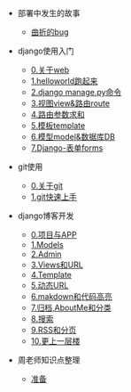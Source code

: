 - 部署中发生的故事
  - [曲折的bug](0-first.md)

- django使用入门
  - [0.关于web](00-about-web.md)
  - [1.helloworld跑起来](01-helloworld.md)
  - [2.django manage.py命令](02-base-command.md)
  - [3.视图view&路由route](03-view-route.md)
  - [4.路由参数求和](04-route-agr-add.md)
  - [5.模板template](05-template.md)
  - [6.模型model&数据库DB](06-model&DB.md)
  - [7.Django-表单forms](07-Django-forms.md)

- git使用
  - [0.关于git](b00-git.md)
  - [1.git快速上手](b01-git.md)
  
 
- django博客开发
  - [0.项目与APP](pre2.md)
  - [1.Models](pre3.md)
  - [2.Admin](pre4.md)
  - [3.Views和URL](pre5.md)
  - [4.Template](pre6.md)
  - [5.动态URL](pre7.md)
  - [6.makdown和代码高亮](pre8.md)
  - [7.归档,AboutMe和分类](pre9.md)
  - [8.搜索](pre10.md)
  - [9.RSS和分页](pre11.md)
  - [10.更上一层楼](pre12.md)

- 周老师知识点整理
  - [准备](pre3.md)

